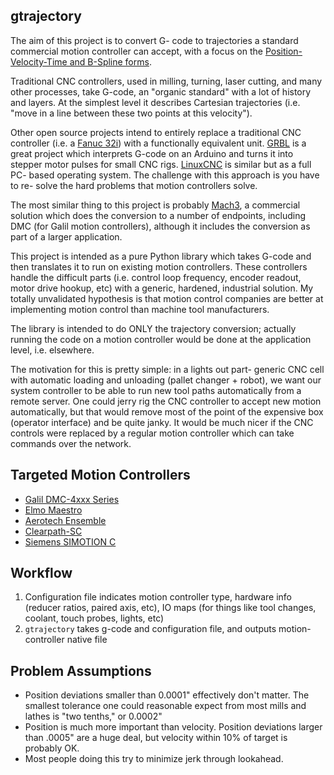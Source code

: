 gtrajectory
---------------

The aim of this project is to convert G- code to trajectories a standard commercial motion controller can accept, with a focus on the [Position-Velocity-Time and B-Spline forms](http://support.motioneng.com/Software-MPI_04_00/Topics/pt_pvt_motion.htm).

Traditional CNC controllers, used in milling, turning, laser cutting, and many other processes, take G-code, an "organic standard" with a lot of history and layers. At the simplest level it describes Cartesian trajectories (i.e. "move in a line between these two points at this velocity").

Other open source projects intend to entirely replace a traditional CNC controller (i.e. a [Fanuc 32i](https://www.fanucamerica.com/products/cnc/cnc-systems/series-3xi)) with a functionally equivalent unit. [GRBL](https://github.com/gnea/grbl) is a great project which interprets G-code on an Arduino and turns it into stepper motor pulses for small CNC rigs. [LinuxCNC](http://linuxcnc.org/) is similar but as a full PC- based operating system. The challenge with this approach is you have to re- solve the hard problems that motion controllers solve. 

The most similar thing to this project is probably [Mach3](https://www.machsupport.com/software/mach3/), a commercial solution which does the conversion to a number of endpoints, including DMC (for Galil motion controllers), although it includes the conversion as part of a larger application.

This project is intended as a pure Python library which takes G-code and then translates it to run on existing motion controllers. These controllers handle the difficult parts (i.e. control loop frequency, encoder readout, motor drive hookup, etc) with a generic, hardened, industrial solution. My totally unvalidated hypothesis is that motion control companies are better at implementing motion control than machine tool manufacturers.

The library is intended to do ONLY the trajectory conversion; actually running the code on a motion controller would be done at the application level, i.e. elsewhere. 

The motivation for this is pretty simple: in a lights out part- generic CNC cell with automatic loading and unloading (pallet changer + robot), we want our system controller to be able to run new tool paths automatically from a remote server. One could jerry rig the CNC controller to accept new motion automatically, but that would remove most of the point of the expensive box (operator interface) and be quite janky. It would be much nicer if the CNC controls were replaced by a regular motion controller which can take commands over the network.  

## Targeted Motion Controllers
- [Galil DMC-4xxx Series](http://www.galilmc.com/motion-controllers/multi-axis/dmc-42x0)
- [Elmo Maestro](https://www.elmomc.com/products/industrial-environment/multi-axis-controller/)
- [Aerotech Ensemble](https://www.aerotech.com/product-catalog/motion-controller/ensemble.aspx)
- [Clearpath-SC](https://www.teknic.com/products/clearpath-brushless-dc-servo-motors/clearpath-sc/)
- [Siemens SIMOTION C](https://new.siemens.com/global/en/products/automation/systems/motion-control/simotion-hardware/simotion-c.html)

## Workflow

1) Configuration file indicates motion controller type, hardware info (reducer ratios, paired axis, etc), IO maps (for things like tool changes, coolant, touch probes, lights, etc)
2) `gtrajectory` takes g-code and configuration file, and outputs motion- controller native file


## Problem Assumptions

- Position deviations smaller than 0.0001" effectively don't matter. The smallest tolerance one could reasonable expect from most mills and lathes is "two tenths," or 0.0002"
- Position is much more important than velocity. Position deviations larger than .0005" are a huge deal, but velocity within 10% of target is probably OK. 
- Most people doing this try to minimize jerk through lookahead.
